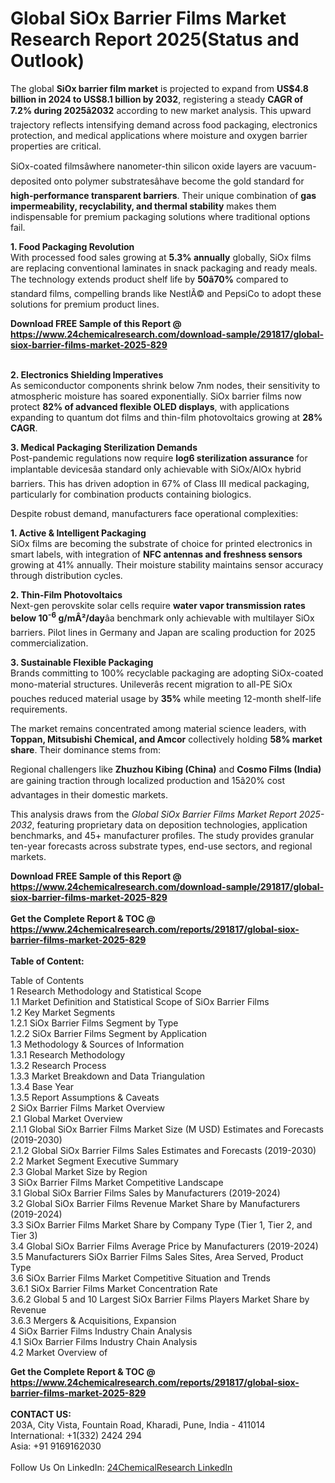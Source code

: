 <h1>Global SiOx Barrier Films Market Research Report 2025(Status and Outlook)</h1><p>The global <strong>SiOx barrier film market</strong> is projected to expand from <strong>US$4.8 billion in 2024 to US$8.1 billion by 2032</strong>, registering a steady <strong>CAGR of 7.2% during 2025â2032</strong> according to new market analysis. This upward trajectory reflects intensifying demand across food packaging, electronics protection, and medical applications where moisture and oxygen barrier properties are critical.</p><p>SiOx-coated filmsâwhere nanometer-thin silicon oxide layers are vacuum-deposited onto polymer substratesâhave become the gold standard for <strong>high-performance transparent barriers</strong>. Their unique combination of <strong>gas impermeability, recyclability, and thermal stability</strong> makes them indispensable for premium packaging solutions where traditional options fail.</p><p><strong>1. Food Packaging Revolution</strong><br>
With processed food sales growing at <strong>5.3% annually</strong> globally, SiOx films are replacing conventional laminates in snack packaging and ready meals. The technology extends product shelf life by <strong>50â70%</strong> compared to standard films, compelling brands like NestlÃ© and PepsiCo to adopt these solutions for premium product lines.</p><div><b>Download FREE Sample of this Report @ 
            <a href="https://www.24chemicalresearch.com/download-sample/291817/global-siox-barrier-films-market-2025-829">
            https://www.24chemicalresearch.com/download-sample/291817/global-siox-barrier-films-market-2025-829</a></b></div><br><p><strong>2. Electronics Shielding Imperatives</strong><br>
As semiconductor components shrink below 7nm nodes, their sensitivity to atmospheric moisture has soared exponentially. SiOx barrier films now protect <strong>82% of advanced flexible OLED displays</strong>, with applications expanding to quantum dot films and thin-film photovoltaics growing at <strong>28% CAGR</strong>.</p><p><strong>3. Medical Packaging Sterilization Demands</strong><br>
Post-pandemic regulations now require <strong>log6 sterilization assurance</strong> for implantable devicesâa standard only achievable with SiOx/AlOx hybrid barriers. This has driven adoption in 67% of Class III medical packaging, particularly for combination products containing biologics.</p><p>Despite robust demand, manufacturers face operational complexities:</p><p><strong>1. Active &amp; Intelligent Packaging</strong><br>
SiOx films are becoming the substrate of choice for printed electronics in smart labels, with integration of <strong>NFC antennas and freshness sensors</strong> growing at 41% annually. Their moisture stability maintains sensor accuracy through distribution cycles.</p><p><strong>2. Thin-Film Photovoltaics</strong><br>
Next-gen perovskite solar cells require <strong>water vapor transmission rates below 10<sup>-6</sup> g/mÂ²/day</strong>âa benchmark only achievable with multilayer SiOx barriers. Pilot lines in Germany and Japan are scaling production for 2025 commercialization.</p><p><strong>3. Sustainable Flexible Packaging</strong><br>
Brands committing to 100% recyclable packaging are adopting SiOx-coated mono-material structures. Unileverâs recent migration to all-PE SiOx pouches reduced material usage by <strong>35%</strong> while meeting 12-month shelf-life requirements.</p><p>The market remains concentrated among material science leaders, with <strong>Toppan, Mitsubishi Chemical, and Amcor</strong> collectively holding <strong>58% market share</strong>. Their dominance stems from:</p><p>Regional challengers like <strong>Zhuzhou Kibing (China)</strong> and <strong>Cosmo Films (India)</strong> are gaining traction through localized production and 15â20% cost advantages in their domestic markets.</p><p>This analysis draws from the <em>Global SiOx Barrier Films Market Report 2025-2032</em>, featuring proprietary data on deposition technologies, application benchmarks, and 45+ manufacturer profiles. The study provides granular ten-year forecasts across substrate types, end-use sectors, and regional markets.</p><div><b>Download FREE Sample of this Report @ 
            <a href="https://www.24chemicalresearch.com/download-sample/291817/global-siox-barrier-films-market-2025-829">
            https://www.24chemicalresearch.com/download-sample/291817/global-siox-barrier-films-market-2025-829</a></b></div><br><div><b>Get the Complete Report & TOC @ 
            <a href="https://www.24chemicalresearch.com/reports/291817/global-siox-barrier-films-market-2025-829">
            https://www.24chemicalresearch.com/reports/291817/global-siox-barrier-films-market-2025-829</a></b></div><br>
            <b>Table of Content:</b><p>Table of Contents<br />
1 Research Methodology and Statistical Scope<br />
1.1 Market Definition and Statistical Scope of SiOx Barrier Films<br />
1.2 Key Market Segments<br />
1.2.1 SiOx Barrier Films Segment by Type<br />
1.2.2 SiOx Barrier Films Segment by Application<br />
1.3 Methodology & Sources of Information<br />
1.3.1 Research Methodology<br />
1.3.2 Research Process<br />
1.3.3 Market Breakdown and Data Triangulation<br />
1.3.4 Base Year<br />
1.3.5 Report Assumptions & Caveats<br />
2 SiOx Barrier Films Market Overview<br />
2.1 Global Market Overview<br />
2.1.1 Global SiOx Barrier Films Market Size (M USD) Estimates and Forecasts (2019-2030)<br />
2.1.2 Global SiOx Barrier Films Sales Estimates and Forecasts (2019-2030)<br />
2.2 Market Segment Executive Summary<br />
2.3 Global Market Size by Region<br />
3 SiOx Barrier Films Market Competitive Landscape<br />
3.1 Global SiOx Barrier Films Sales by Manufacturers (2019-2024)<br />
3.2 Global SiOx Barrier Films Revenue Market Share by Manufacturers (2019-2024)<br />
3.3 SiOx Barrier Films Market Share by Company Type (Tier 1, Tier 2, and Tier 3)<br />
3.4 Global SiOx Barrier Films Average Price by Manufacturers (2019-2024)<br />
3.5 Manufacturers SiOx Barrier Films Sales Sites, Area Served, Product Type<br />
3.6 SiOx Barrier Films Market Competitive Situation and Trends<br />
3.6.1 SiOx Barrier Films Market Concentration Rate<br />
3.6.2 Global 5 and 10 Largest SiOx Barrier Films Players Market Share by Revenue<br />
3.6.3 Mergers & Acquisitions, Expansion<br />
4 SiOx Barrier Films Industry Chain Analysis<br />
4.1 SiOx Barrier Films Industry Chain Analysis<br />
4.2 Market Overview of</p><div><b>Get the Complete Report & TOC @ 
            <a href="https://www.24chemicalresearch.com/reports/291817/global-siox-barrier-films-market-2025-829">
            https://www.24chemicalresearch.com/reports/291817/global-siox-barrier-films-market-2025-829</a></b></div><br><b>CONTACT US:</b><br>
            203A, City Vista, Fountain Road, Kharadi, Pune, India - 411014<br>
            International: +1(332) 2424 294<br>
            Asia: +91 9169162030 <br><br>
            Follow Us On LinkedIn: <a href="https://www.linkedin.com/company/24chemicalresearch/">24ChemicalResearch LinkedIn</a>